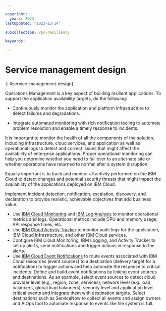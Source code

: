```yaml
---

copyright:
  years: 2023
lastupdated: "2023-12-14"

subcollection: vpc-resiliency

keywords:

---
```


# Service management design
{: #service-management-design}

Operations Management is a key aspect of building resilient applications. To support the application availability targets, do the following:

-   Continuously monitor the application and platform infrastructure to detect failures and degradations.

-   Integrate automated monitoring with rich notification tooling to automate problem resolution and enable a timely response to incidents.

It is important to monitor the health of all the components of the solution, including infrastructure, cloud services, and application as well as operational logs to detect and correct issues that might affect the availability of enterprise applications. Proper operational monitoring can help you determine whether you need to fail over to an alternate site or whether operations have returned to normal after a system disruption.

Equally important is to track and monitor all activity performed on the IBM Cloud to detect changes and potential security threats that might impact the availability of the applications deployed on IBM Cloud.

Implement incident detection, notification, escalation, discovery, and declaration to provide realistic, achievable objectives that add business value.

- Use [IBM Cloud Monitoring](https://cloud.ibm.com/docs/monitoring?topic=monitoring-about-monitor) and [IBM Log Analysis](https://cloud.ibm.com/docs/log-analysis?topic=log-analysis-getting-started) to monitor operational metrics and logs. Operational metrics include CPU and memory usage, API response times, etc.
- Use [IBM Cloud Activity Tracker](https://cloud.ibm.com/docs/activity-tracker?topic=activity-tracker-getting-started) to monitor audit logs for the application, IBM Cloud Infrastructure, and other IBM Cloud services.
- Configure IBM Cloud Monitoring, IBM Logging, and Activity Tracker to set up alerts, send notifications and trigger actions in response to the alerts.
- Use [IBM Cloud Event Notifications](https://cloud.ibm.com/docs/event-notifications?topic=event-notifications-en-about) to route events associated with IBM Cloud resources (event sources) to a destination (delivery target for a notification) to trigger actions and help automate the response to critical incidents. Define and build event notifications by linking event sources and destinations. As an example, select event sources to detect cloud provider level (e.g., region, zone, services), network level (e.g. load balancers, global load balancers), security level and application level critical events and integrate them with destination targets. Select destinations such as ServiceNow to collect all events and assign owners and AIOps tool to automate response to events like file system is full.
